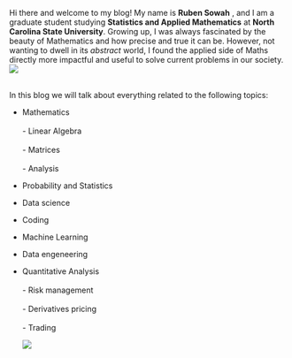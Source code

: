 Hi there and welcome to my blog! My name is **Ruben Sowah** , and I am a graduate student studying **Statistics and Applied Mathematics** at __North Carolina State University__. Growing up, I was always fascinated by the beauty of Mathematics and how precise and true it can be. However, not wanting to dwell in its *abstract* world, I found the applied side of Maths directly more impactful and useful to solve current problems in our society. ![](C:\Users\17043\Pictures.png)

<br>
In this blog we will talk about everything related to the following topics:

* Mathematics <br>  
       - Linear Algebra <br>    
       - Matrices <br>  
       - Analysis <br>  
       
* Probability and Statistics <br> 

* Data science <br> 

* Coding <br>  

* Machine Learning <br>  

* Data engeneering <br>  

* Quantitative Analysis <br>  
        - Risk management <br>  
        - Derivatives pricing <br>  
        - Trading <br>  
  
  ![](C:\Users\17043\Pictures.png)

